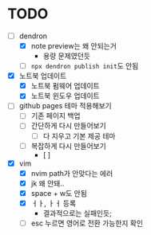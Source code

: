 

# TODO
- [ ] dendron
  - [x] note preview는 왜 안되는거
    - 용량 문제였던듯
  - [ ] `npx dendron publish init`도 안됨
- [x] 노트북 업데이트
  - [x] 노트북 펌웨어 업데이트
  - [x] 노트북 윈도우 업데이트
- [ ] github pages 테마 적용해보기
  - [ ] 기존 페이지 백업
  - [ ] 간단하게 다시 만들어보기
    - [ ] 다 지우고 기본 제공 테마
  - [ ] 복잡하게 다시 만들어보기
    - [ ] 
- [x] vim
  - [x] nvim path가 안맞다는 에러
  - [x] jk 왜 안돼..
  - [x] space + w도 안됨
  - [x] ㅓㅏ, ㅏㅓ 등록
    - 결과적으로는 실패인듯;
  - [ ] esc 누르면 영어로 전환 가능한지 확인